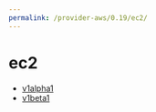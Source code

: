 ```yaml
---
permalink: /provider-aws/0.19/ec2/
---
```


# ec2



* [v1alpha1](v1alpha1/index.md)
* [v1beta1](v1beta1/index.md)
